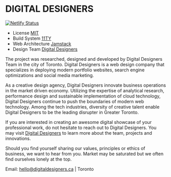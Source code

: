 # DIGITAL DESIGNERS

[![Netlify Status](https://api.netlify.com/api/v1/badges/fdf9f82c-b9a2-4956-8551-14b1f83bb713/deploy-status)](https://app.netlify.com/sites/sprightly-syrniki-48214f/deploys)

- License [MIT](https://kiri-vadivelu.ca/license.txt)
- Build System [11TY](https://11ty.dev/)
- Web Architecture [Jamstack](https://jamstack.org/)
- Design Team [Digital Designers](https://digitaldesigners.ca)

The project was researched, designed and developed by Digital Designers Team in the city of Toronto. Digital Designers is a web design company that specializes in deploying modern portfolio websites, search engine optimizations and social media marketing.

As a creative design agency, Digital Designers innovate business operations in the market driven economy. Utilizing the expertise of analytical research, performance design and sustainable implementation of cloud technology, Digital Designers continue to push the boundaries of modern web technology. Among the tech industries, diversity of creative talent enable Digital Designers to be the leading disrupter in Greater Toronto.

If you are interested in creating an awesome digital showcase of your professional work, do not hesitate to reach out to Digital Designers. You may visit [Digital Designers](https://digitaldesigners.ca) to learn more about the team, projects and innovations.

Should you find yourself sharing our values, principles or ethics of business, we want to hear from you. Market may be saturated but we often find ourselves lonely at the top.

Email: hello@digitaldesigners.ca | Toronto
